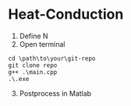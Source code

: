 # Heat-Conduction

1. Define N
2. Open terminal 
```
cd \path\to\your\git-repo
git clone repo
g++ .\main.cpp
.\.exe
```
3. Postprocess in Matlab
